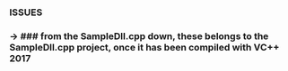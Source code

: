 ### ISSUES ###
### -> ### from the SampleDll.cpp down, these belongs to the SampleDll.cpp project, once it has been compiled with VC++ 2017
